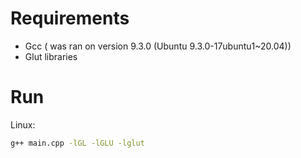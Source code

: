 # Requirements

- Gcc ( was ran on version 9.3.0 (Ubuntu 9.3.0-17ubuntu1~20.04))
- Glut libraries

# Run

Linux:
 ```bash
 g++ main.cpp -lGL -lGLU -lglut
 ```
